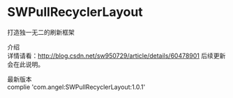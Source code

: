 # SWPullRecyclerLayout
打造独一无二的刷新框架  

介绍    
详情请看：http://blog.csdn.net/sw950729/article/details/60478901 后续更新会在此说明。

最新版本      
complie 'com.angel:SWPullRecyclerLayout:1.0.1'
